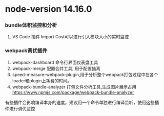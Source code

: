 # node-version 14.16.0

### bundle体积监控和分析
1. VS Code 插件  Import Cost可以进行引入模块大小的实时监控


### webpack调优插件
1. webpack-dashboard 命令行界面仪表盘工具
2. webpack-merge 配置合并工具, 用于配置抽离
3. speed-measure-webpack-plugin,用于分析整个webpack打包过程中在各个loader和plugin上耗费的时间。
4. webpack-bundle-analyzer  打包文件分析工具,生成图片展示占用 https://www.npmjs.com/package/webpack-bundle-analyzer

有些插件会影响编译本身的速度，建议用一个命令单独进行编译监听，使用这些插件进行调优监控